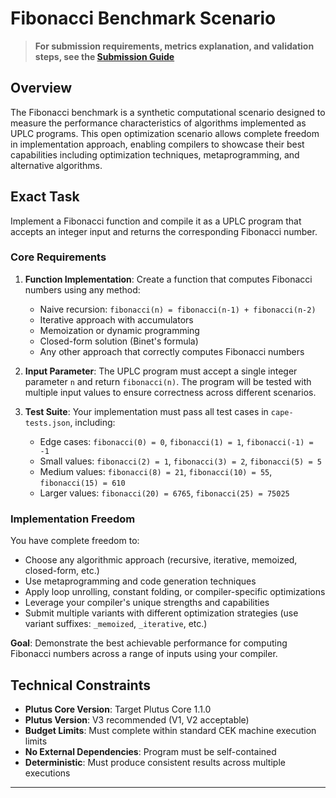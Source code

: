 # Fibonacci Benchmark Scenario

> **For submission requirements, metrics explanation, and validation steps, see the [Submission Guide](../../doc/submission-guide.md)**

## Overview

The Fibonacci benchmark is a synthetic computational scenario designed to measure the performance characteristics of algorithms implemented as UPLC programs. This open optimization scenario allows complete freedom in implementation approach, enabling compilers to showcase their best capabilities including optimization techniques, metaprogramming, and alternative algorithms.

## Exact Task

Implement a Fibonacci function and compile it as a UPLC program that accepts an integer input and returns the corresponding Fibonacci number.

### Core Requirements

1. **Function Implementation**: Create a function that computes Fibonacci numbers using any method:
   - Naive recursion: `fibonacci(n) = fibonacci(n-1) + fibonacci(n-2)`
   - Iterative approach with accumulators
   - Memoization or dynamic programming
   - Closed-form solution (Binet's formula)
   - Any other approach that correctly computes Fibonacci numbers

2. **Input Parameter**: The UPLC program must accept a single integer parameter `n` and return `fibonacci(n)`. The program will be tested with multiple input values to ensure correctness across different scenarios.

3. **Test Suite**: Your implementation must pass all test cases in `cape-tests.json`, including:
   - Edge cases: `fibonacci(0) = 0`, `fibonacci(1) = 1`, `fibonacci(-1) = -1`
   - Small values: `fibonacci(2) = 1`, `fibonacci(3) = 2`, `fibonacci(5) = 5`
   - Medium values: `fibonacci(8) = 21`, `fibonacci(10) = 55`, `fibonacci(15) = 610`
   - Larger values: `fibonacci(20) = 6765`, `fibonacci(25) = 75025`

### Implementation Freedom

You have complete freedom to:

- Choose any algorithmic approach (recursive, iterative, memoized, closed-form, etc.)
- Use metaprogramming and code generation techniques
- Apply loop unrolling, constant folding, or compiler-specific optimizations
- Leverage your compiler's unique strengths and capabilities
- Submit multiple variants with different optimization strategies (use variant suffixes: `_memoized`, `_iterative`, etc.)

**Goal**: Demonstrate the best achievable performance for computing Fibonacci numbers across a range of inputs using your compiler.

## Technical Constraints

- **Plutus Core Version**: Target Plutus Core 1.1.0
- **Plutus Version**: V3 recommended (V1, V2 acceptable)
- **Budget Limits**: Must complete within standard CEK machine execution limits
- **No External Dependencies**: Program must be self-contained
- **Deterministic**: Must produce consistent results across multiple executions

---
